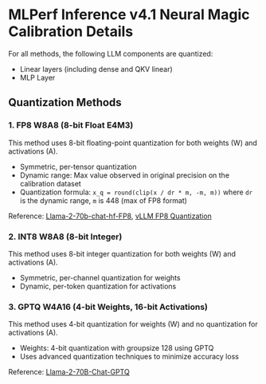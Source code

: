 # MLPerf Inference v4.1 Neural Magic Calibration Details

For all methods, the following LLM components are quantized:
- Linear layers (including dense and QKV linear)
- MLP Layer

## Quantization Methods

### 1. FP8 W8A8 (8-bit Float E4M3)

This method uses 8-bit floating-point quantization for both weights (W) and activations (A).
- Symmetric, per-tensor quantization
- Dynamic range: Max value observed in original precision on the calibration dataset
- Quantization formula: `x_q = round(clip(x / dr * m, -m, m))` where `dr` is the dynamic range, `m` is 448 (max of FP8 format)

Reference: [Llama-2-70b-chat-hf-FP8](https://huggingface.co/nm-testing/Llama-2-70b-chat-hf-FP8), [vLLM FP8 Quantization](https://docs.vllm.ai/en/latest/quantization/fp8.html)

### 2. INT8 W8A8 (8-bit Integer)

This method uses 8-bit integer quantization for both weights (W) and activations (A).
- Symmetric, per-channel quantization for weights
- Dynamic, per-token quantization for activations

### 3. GPTQ W4A16 (4-bit Weights, 16-bit Activations)

This method uses 4-bit quantization for weights (W) and no quantization for activations (A).
- Weights: 4-bit quantization with groupsize 128 using GPTQ
- Uses advanced quantization techniques to minimize accuracy loss

Reference: [Llama-2-70B-Chat-GPTQ](https://huggingface.co/nm-testing/Llama-2-70B-Chat-GPTQ)
